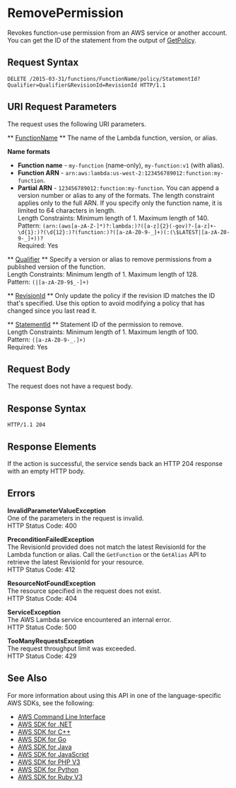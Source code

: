 # RemovePermission<a name="API_RemovePermission"></a>

Revokes function\-use permission from an AWS service or another account\. You can get the ID of the statement from the output of [GetPolicy](API_GetPolicy.md)\.

## Request Syntax<a name="API_RemovePermission_RequestSyntax"></a>

```
DELETE /2015-03-31/functions/FunctionName/policy/StatementId?Qualifier=Qualifier&RevisionId=RevisionId HTTP/1.1
```

## URI Request Parameters<a name="API_RemovePermission_RequestParameters"></a>

The request uses the following URI parameters\.

 ** [FunctionName](#API_RemovePermission_RequestSyntax) **   <a name="SSS-RemovePermission-request-FunctionName"></a>
The name of the Lambda function, version, or alias\.  

**Name formats**
+  **Function name** \- `my-function` \(name\-only\), `my-function:v1` \(with alias\)\.
+  **Function ARN** \- `arn:aws:lambda:us-west-2:123456789012:function:my-function`\.
+  **Partial ARN** \- `123456789012:function:my-function`\.
You can append a version number or alias to any of the formats\. The length constraint applies only to the full ARN\. If you specify only the function name, it is limited to 64 characters in length\.  
Length Constraints: Minimum length of 1\. Maximum length of 140\.  
Pattern: `(arn:(aws[a-zA-Z-]*)?:lambda:)?([a-z]{2}(-gov)?-[a-z]+-\d{1}:)?(\d{12}:)?(function:)?([a-zA-Z0-9-_]+)(:(\$LATEST|[a-zA-Z0-9-_]+))?`   
Required: Yes

 ** [Qualifier](#API_RemovePermission_RequestSyntax) **   <a name="SSS-RemovePermission-request-Qualifier"></a>
Specify a version or alias to remove permissions from a published version of the function\.  
Length Constraints: Minimum length of 1\. Maximum length of 128\.  
Pattern: `(|[a-zA-Z0-9$_-]+)` 

 ** [RevisionId](#API_RemovePermission_RequestSyntax) **   <a name="SSS-RemovePermission-request-RevisionId"></a>
Only update the policy if the revision ID matches the ID that's specified\. Use this option to avoid modifying a policy that has changed since you last read it\.

 ** [StatementId](#API_RemovePermission_RequestSyntax) **   <a name="SSS-RemovePermission-request-StatementId"></a>
Statement ID of the permission to remove\.  
Length Constraints: Minimum length of 1\. Maximum length of 100\.  
Pattern: `([a-zA-Z0-9-_.]+)`   
Required: Yes

## Request Body<a name="API_RemovePermission_RequestBody"></a>

The request does not have a request body\.

## Response Syntax<a name="API_RemovePermission_ResponseSyntax"></a>

```
HTTP/1.1 204
```

## Response Elements<a name="API_RemovePermission_ResponseElements"></a>

If the action is successful, the service sends back an HTTP 204 response with an empty HTTP body\.

## Errors<a name="API_RemovePermission_Errors"></a>

 **InvalidParameterValueException**   
One of the parameters in the request is invalid\.  
HTTP Status Code: 400

 **PreconditionFailedException**   
The RevisionId provided does not match the latest RevisionId for the Lambda function or alias\. Call the `GetFunction` or the `GetAlias` API to retrieve the latest RevisionId for your resource\.  
HTTP Status Code: 412

 **ResourceNotFoundException**   
The resource specified in the request does not exist\.  
HTTP Status Code: 404

 **ServiceException**   
The AWS Lambda service encountered an internal error\.  
HTTP Status Code: 500

 **TooManyRequestsException**   
The request throughput limit was exceeded\.  
HTTP Status Code: 429

## See Also<a name="API_RemovePermission_SeeAlso"></a>

For more information about using this API in one of the language\-specific AWS SDKs, see the following:
+  [AWS Command Line Interface](https://docs.aws.amazon.com/goto/aws-cli/lambda-2015-03-31/RemovePermission) 
+  [AWS SDK for \.NET](https://docs.aws.amazon.com/goto/DotNetSDKV3/lambda-2015-03-31/RemovePermission) 
+  [AWS SDK for C\+\+](https://docs.aws.amazon.com/goto/SdkForCpp/lambda-2015-03-31/RemovePermission) 
+  [AWS SDK for Go](https://docs.aws.amazon.com/goto/SdkForGoV1/lambda-2015-03-31/RemovePermission) 
+  [AWS SDK for Java](https://docs.aws.amazon.com/goto/SdkForJava/lambda-2015-03-31/RemovePermission) 
+  [AWS SDK for JavaScript](https://docs.aws.amazon.com/goto/AWSJavaScriptSDK/lambda-2015-03-31/RemovePermission) 
+  [AWS SDK for PHP V3](https://docs.aws.amazon.com/goto/SdkForPHPV3/lambda-2015-03-31/RemovePermission) 
+  [AWS SDK for Python](https://docs.aws.amazon.com/goto/boto3/lambda-2015-03-31/RemovePermission) 
+  [AWS SDK for Ruby V3](https://docs.aws.amazon.com/goto/SdkForRubyV3/lambda-2015-03-31/RemovePermission) 